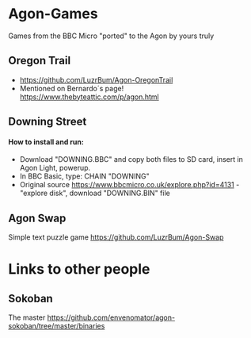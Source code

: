 # Agon-Games
Games from the BBC Micro "ported" to the Agon by yours truly
## Oregon Trail
- https://github.com/LuzrBum/Agon-OregonTrail
- Mentioned on Bernardo´s page! https://www.thebyteattic.com/p/agon.html
## Downing Street
#### How to install and run:  
* Download "DOWNING.BBC" and copy both files to SD card, insert in Agon Light, powerup.  
* In BBC Basic, type:
        CHAIN "DOWNING" 
* Original source https://www.bbcmicro.co.uk/explore.php?id=4131 - "explore disk", download "DOWNING.BIN" file
## Agon Swap
Simple text puzzle game
https://github.com/LuzrBum/Agon-Swap

# Links to other people
## Sokoban
The master https://github.com/envenomator/agon-sokoban/tree/master/binaries
